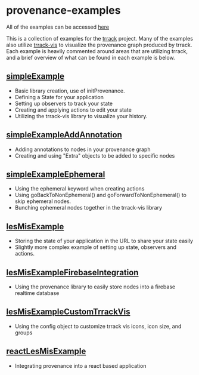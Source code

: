 # provenance-examples

All of the examples can be accessed [here](http://vdl.sci.utah.edu/trrack-examples/)

This is a collection of examples for the [trrack](https://github.com/visdesignlab/trrack) project. Many of the examples also utilize [trrack-vis](https://github.com/visdesignlab/trrack-vis) to visualize the provenance graph produced by trrack. Each example is heavily commented around areas that are utilizing trrack, and a brief overview of what can be found in each example is below.

## [simpleExample](https://github.com/visdesignlab/trrack-examples/examples/simpleExample)

- Basic library creation, use of initProvenance.
- Defining a State for your application
- Setting up observers to track your state
- Creating and applying actions to edit your state
- Utilizing the trrack-vis library to visualize your history.

## [simpleExampleAddAnnotation](https://github.com/visdesignlab/trrack-examples/examples/ssimpleExampleAddAnnotation)

- Adding annotations to nodes in your provenance graph
- Creating and using "Extra" objects to be added to specific nodes

## [simpleExampleEphemeral](https://github.com/visdesignlab/trrack-examples/examples/simpleExampleEphemeral)

- Using the ephemeral keyword when creating actions
- Using goBackToNonEphemeral() and goForwardToNonEphemeral() to skip ephemeral nodes.
- Bunching ephemeral nodes together in the trrack-vis library

## [lesMisExample](https://github.com/visdesignlab/trrack-examples/examples/lesMisExample)

- Storing the state of your application in the URL to share your state easily
- Slightly more complex example of setting up state, observers and actions.

## [lesMisExampleFirebaseIntegration](https://github.com/visdesignlab/trrack-examples/examples/lesMisExampleFirebaseIntegration)

- Using the provenance library to easily store nodes into a firebase realtime database

## [lesMisExampleCustomTrrackVis](https://github.com/visdesignlab/trrack-examples/examples/lesMisExampleCustomTrrackVis)

- Using the config object to customize trrack vis icons, icon size, and groups

## [reactLesMisExample](https://github.com/visdesignlab/trrack-examples/examples/reactExample)

- Integrating provenance into a react based application

